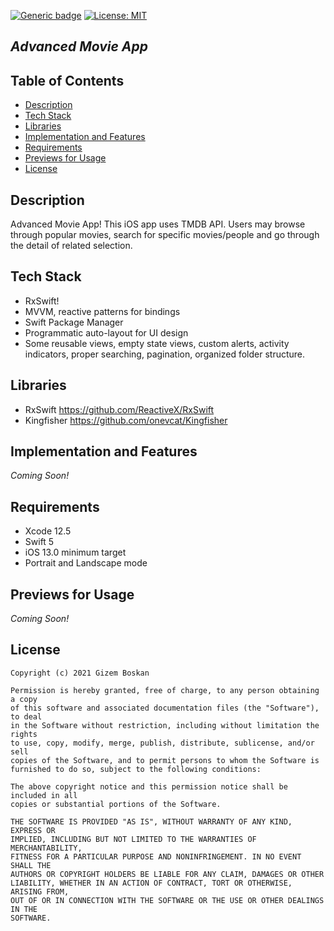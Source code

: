  [![Generic badge](https://img.shields.io/badge/Language-Swift-red.svg)](https://developer.apple.com/swift/) [![License: MIT](https://img.shields.io/badge/License-MIT-yellow.svg)](https://opensource.org/licenses/MIT)
 
## *Advanced Movie App*


## Table of Contents
- <a href="#description">Description</a>
- <a href="#tech-stack">Tech Stack</a>
- <a href="#libraries">Libraries</a>
- <a href="#implementation-and-features">Implementation and Features</a>
- <a href="#requirements">Requirements</a>
- <a href="#previews-for-usage">Previews for Usage</a>
- <a href="#license">License</a>

## Description

Advanced Movie App! This iOS app uses TMDB API. Users may browse through popular movies, search for specific movies/people and go through the detail of related selection.

## Tech Stack

* RxSwift!
* MVVM, reactive patterns for bindings 
* Swift Package Manager 
* Programmatic auto-layout for UI design
* Some reusable views, empty state views, custom alerts, activity indicators, proper searching, pagination, organized folder structure.


## Libraries

* RxSwift https://github.com/ReactiveX/RxSwift
* Kingfisher https://github.com/onevcat/Kingfisher

## Implementation and Features
*Coming Soon!*


## Requirements

* Xcode 12.5
* Swift 5
* iOS 13.0 minimum target
* Portrait and Landscape mode 

## Previews for Usage 
*Coming Soon!*


## License
```
Copyright (c) 2021 Gizem Boskan

Permission is hereby granted, free of charge, to any person obtaining a copy
of this software and associated documentation files (the "Software"), to deal
in the Software without restriction, including without limitation the rights
to use, copy, modify, merge, publish, distribute, sublicense, and/or sell
copies of the Software, and to permit persons to whom the Software is
furnished to do so, subject to the following conditions:

The above copyright notice and this permission notice shall be included in all
copies or substantial portions of the Software.

THE SOFTWARE IS PROVIDED "AS IS", WITHOUT WARRANTY OF ANY KIND, EXPRESS OR
IMPLIED, INCLUDING BUT NOT LIMITED TO THE WARRANTIES OF MERCHANTABILITY,
FITNESS FOR A PARTICULAR PURPOSE AND NONINFRINGEMENT. IN NO EVENT SHALL THE
AUTHORS OR COPYRIGHT HOLDERS BE LIABLE FOR ANY CLAIM, DAMAGES OR OTHER
LIABILITY, WHETHER IN AN ACTION OF CONTRACT, TORT OR OTHERWISE, ARISING FROM,
OUT OF OR IN CONNECTION WITH THE SOFTWARE OR THE USE OR OTHER DEALINGS IN THE
SOFTWARE.
```
